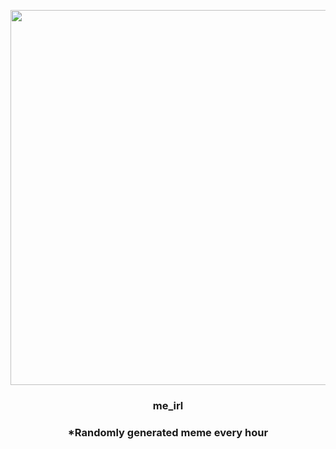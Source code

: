 <p align="center">
        <img src="https://i.redd.it/bap0qinysaz81.jpg" width="600" height="600">
        </p>
        <h3 align="center">me_irl</h3>
        <h3 align="center">*Randomly generated meme every hour</h3>
    